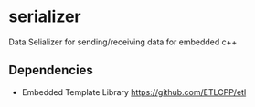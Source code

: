 # serializer
Data Selializer for sending/receiving data for embedded c++

## Dependencies
- Embedded Template Library 
https://github.com/ETLCPP/etl
